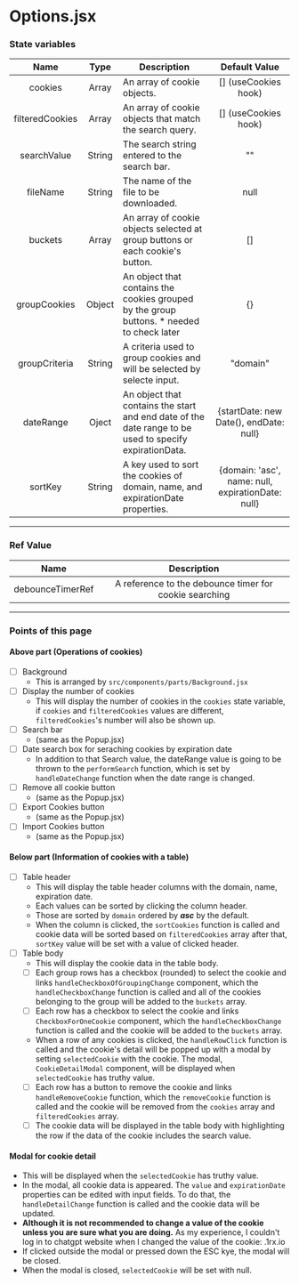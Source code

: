 # Options.jsx

### State variables
|      Name       |  Type   | Description                                                                    | Default Value     | 
|:---------------:|:-------:|--------------------------------------------------------------------------------| :---: |
|     cookies     |  Array  | An array of cookie objects.                                                    | [] (useCookies hook) |
| filteredCookies |  Array  | An array of cookie objects that match the search query.                        | [] (useCookies hook) |
|   searchValue   | String  | The search string entered to the search bar.                                   |           ""           |
| fileName | String  | The name of the file to be downloaded.                                         | null |
|     buckets     |  Array  | An array of cookie objects selected at group buttons or each cookie's button.  | [] |
|  groupCookies   | Object  | An object that contains the cookies grouped by the group buttons. * needed to check later | {} |
|  groupCriteria  | String | A criteria used to group cookies and will be selected by selecte input.  | "domain" |
|    dateRange    | Oject  | An object that contains the start and end date of the date range to be used to specify expirationData. | {startDate: new Date(), endDate: null} |
| sortKey | String | A key used to sort the cookies of domain, name, and expirationDate properties. |{domain: 'asc', name: null, expirationDate: null} |

---

### Ref Value
| Name |                      Description                       |
| :---: |:------------------------------------------------------:|
| debounceTimerRef | A reference to the debounce timer for cookie searching | null |

---

### Points of this page
#### Above part (Operations of cookies)
- [ ] Background
    - This is arranged by `src/components/parts/Background.jsx`
- [ ] Display the number of cookies
  - This will display the number of cookies in the `cookies` state variable, if `cookies` and `filteredCookies` values are different, `filteredCookies`'s number will also be shown up.
- [ ] Search bar
  - (same as the Popup.jsx)
- [ ] Date search box for seraching cookies by expiration date
  - In addition to that Search value, the dateRange value is going to be thrown to the `performSearch` function, which is set by `handleDateChange` function when the date range is changed.
- [ ] Remove all cookie button
    - (same as the Popup.jsx)
- [ ] Export Cookies button
    - (same as the Popup.jsx)
- [ ] Import Cookies button
    - (same as the Popup.jsx)

#### Below part (Information of cookies with a table)
- [ ] Table header
  - This will display the table header columns with the domain, name, expiration date.
  - Each values can be sorted by clicking the column header.
  - Those are sorted by `domain` ordered by ***asc*** by the default.
  - When the column is clicked, the `sortCookies` function is called and cookie data will be sorted based on `filteredCookies` array after that, `sortKey` value will be set with a value of clicked header.
- [ ] Table body
  - This will display the cookie data in the table body.
  - [ ] Each group rows has a checkbox (rounded) to select the cookie and links `handleCheckboxOfGroupingChange` component, which the `handleCheckboxChange` function is called and all of the cookies belonging to the group will be added to the `buckets` array.
  - [ ] Each row has a checkbox to select the cookie and links `CheckboxForOneCookie` component, which the `handleCheckboxChange` function is called and the cookie will be added to the `buckets` array.
  - When a row of any cookies is clicked, the `handleRowClick` function is called and the cookie's detail will be popped up with a modal by setting `selectedCookie` with the cookie. The modal, `CookieDetailModal` component, will be displayed when `selectedCookie` has truthy value.
  - [ ] Each row has a button to remove the cookie and links `handleRemoveCookie` function, which the `removeCookie` function is called and the cookie will be removed from the `cookies` array and `filteredCookies` array.
  - [ ] The cookie data will be displayed in the table body with highlighting the row if the data of the cookie includes the search value.

#### Modal for cookie detail
- This will be displayed when the `selectedCookie` has truthy value.
- In the modal, all cookie data is appeared. The `value` and `expirationDate` properties can be edited with input fields. To do that, the `handleDetailChange` function is called and the cookie data will be updated.
- **Although it is not recommended to change a value of the cookie unless you are sure what you are doing.** As my experience, I couldn't log in to chatgpt website when I changed the value of the cookie: .1rx.io
- If clicked outside the modal or pressed down the ESC kye, the modal will be closed.
- When the modal is closed, `selectedCookie` will be set with null.



